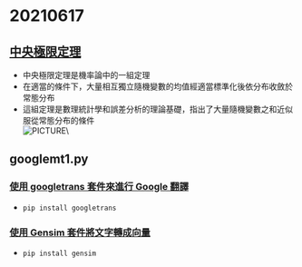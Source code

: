 # 20210617
## [中央極限定理](https://zh.wikipedia.org/wiki/%E4%B8%AD%E5%BF%83%E6%9E%81%E9%99%90%E5%AE%9A%E7%90%86)
* 中央極限定理是機率論中的一組定理
* 在適當的條件下，大量相互獨立隨機變數的均值經適當標準化後依分布收斂於常態分布
* 這組定理是數理統計學和誤差分析的理論基礎，指出了大量隨機變數之和近似服從常態分布的條件\
![PICTURE](https://github.com/victor0520/ai109b/tree/main/note/bitmap/CLT.png)\
## googlemt1.py
### [使用 googletrans 套件來進行 Google 翻譯](https://clay-atlas.com/blog/2020/05/05/python-cn-note-package-googletrans-google-translate/)
* `pip install googletrans`
### [使用 Gensim 套件將文字轉成向量](https://clay-atlas.com/blog/2020/01/17/python-chinese-tutorial-gensim-word2vec/)
* `pip install gensim`